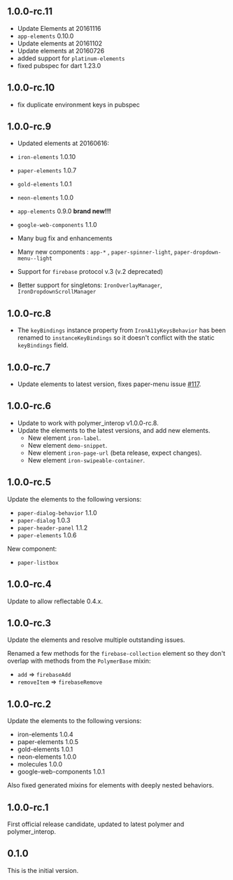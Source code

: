 ## 1.0.0-rc.11

 * Update Elements at 20161116
 * `app-elements` 0.10.0
 * Update elements at 20161102
 * Update elements at 20160726
 * added support for `platinum-elements`
 * fixed pubspec for dart 1.23.0

## 1.0.0-rc.10

* fix duplicate environment keys in pubspec

## 1.0.0-rc.9

 * Updated elements at 20160616:
 * `iron-elements` 1.0.10
 * `paper-elements` 1.0.7
 * `gold-elements` 1.0.1
 * `neon-elements` 1.0.0
 * `app-elements` 0.9.0  **brand new!!!**
 * `google-web-components` 1.1.0

 * Many bug fix and enhancements
 * Many new components : `app-*` , `paper-spinner-light`, `paper-dropdown-menu--light`
 * Support for `firebase` protocol v.3 (v.2 deprecated)
 * Better support for singletons: `IronOverlayManager`, `IronDropdownScrollManager`


## 1.0.0-rc.8

* The `keyBindings` instance property from `IronA11yKeysBehavior` has been
  renamed to `instanceKeyBindings` so it doesn't conflict with the static
  `keyBindings` field.

## 1.0.0-rc.7

* Update elements to latest version, fixes paper-menu issue
  [#117](https://github.com/dart-lang/polymer_elements/issues/117).

## 1.0.0-rc.6

* Update to work with polymer_interop v1.0.0-rc.8.
* Update the elements to the latest versions, and add new elements.
  * New element `iron-label`.
  * New element `demo-snippet`.
  * New element `iron-page-url` (beta release, expect changes).
  * New element `iron-swipeable-container`.

## 1.0.0-rc.5

Update the elements to the following versions:

 - `paper-dialog-behavior` 1.1.0
 - `paper-dialog` 1.0.3
 - `paper-header-panel` 1.1.2
 - `paper-elements` 1.0.6

New component:

 - `paper-listbox`

## 1.0.0-rc.4

Update to allow reflectable 0.4.x.

## 1.0.0-rc.3

Update the elements and resolve multiple outstanding issues.

Renamed a few methods for the `firebase-collection` element so they don't
overlap with methods from the `PolymerBase` mixin:

  * `add` => `firebaseAdd`
  * `removeItem` => `firebaseRemove`

## 1.0.0-rc.2

Update the elements to the following versions:

  - iron-elements 1.0.4
  - paper-elements 1.0.5
  - gold-elements 1.0.1
  - neon-elements 1.0.0
  - molecules 1.0.0
  - google-web-components 1.0.1

Also fixed generated mixins for elements with deeply nested behaviors.

## 1.0.0-rc.1

First official release candidate, updated to latest polymer and polymer_interop.

## 0.1.0

This is the initial version.
